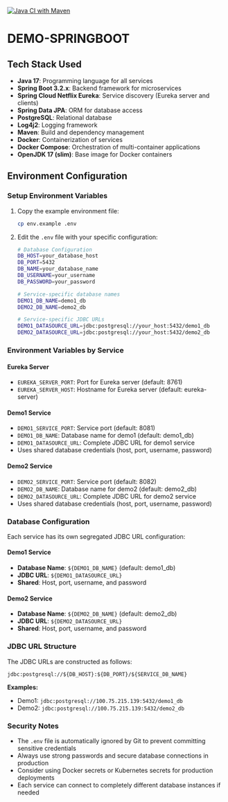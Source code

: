 [![Java CI with Maven](https://github.com/dootamroy/DEMO-SPRINGBOOT/actions/workflows/maven.yml/badge.svg)](https://github.com/dootamroy/DEMO-SPRINGBOOT/actions/workflows/maven.yml)

# DEMO-SPRINGBOOT

## Tech Stack Used

- **Java 17**: Programming language for all services
- **Spring Boot 3.2.x**: Backend framework for microservices
- **Spring Cloud Netflix Eureka**: Service discovery (Eureka server and clients)
- **Spring Data JPA**: ORM for database access
- **PostgreSQL**: Relational database
- **Log4j2**: Logging framework
- **Maven**: Build and dependency management
- **Docker**: Containerization of services
- **Docker Compose**: Orchestration of multi-container applications
- **OpenJDK 17 (slim)**: Base image for Docker containers

## Environment Configuration

### Setup Environment Variables

1. Copy the example environment file:
   ```bash
   cp env.example .env
   ```

2. Edit the `.env` file with your specific configuration:
   ```bash
   # Database Configuration
   DB_HOST=your_database_host
   DB_PORT=5432
   DB_NAME=your_database_name
   DB_USERNAME=your_username
   DB_PASSWORD=your_password
   
   # Service-specific database names
   DEMO1_DB_NAME=demo1_db
   DEMO2_DB_NAME=demo2_db
   
   # Service-specific JDBC URLs
   DEMO1_DATASOURCE_URL=jdbc:postgresql://your_host:5432/demo1_db
   DEMO2_DATASOURCE_URL=jdbc:postgresql://your_host:5432/demo2_db
   ```

### Environment Variables by Service

#### Eureka Server
- `EUREKA_SERVER_PORT`: Port for Eureka server (default: 8761)
- `EUREKA_SERVER_HOST`: Hostname for Eureka server (default: eureka-server)

#### Demo1 Service
- `DEMO1_SERVICE_PORT`: Service port (default: 8081)
- `DEMO1_DB_NAME`: Database name for demo1 (default: demo1_db)
- `DEMO1_DATASOURCE_URL`: Complete JDBC URL for demo1 service
- Uses shared database credentials (host, port, username, password)

#### Demo2 Service
- `DEMO2_SERVICE_PORT`: Service port (default: 8082)
- `DEMO2_DB_NAME`: Database name for demo2 (default: demo2_db)
- `DEMO2_DATASOURCE_URL`: Complete JDBC URL for demo2 service
- Uses shared database credentials (host, port, username, password)

### Database Configuration

Each service has its own segregated JDBC URL configuration:

#### **Demo1 Service**
- **Database Name**: `${DEMO1_DB_NAME}` (default: demo1_db)
- **JDBC URL**: `${DEMO1_DATASOURCE_URL}`
- **Shared**: Host, port, username, and password

#### **Demo2 Service**
- **Database Name**: `${DEMO2_DB_NAME}` (default: demo2_db)
- **JDBC URL**: `${DEMO2_DATASOURCE_URL}`
- **Shared**: Host, port, username, and password

### JDBC URL Structure

The JDBC URLs are constructed as follows:
```
jdbc:postgresql://${DB_HOST}:${DB_PORT}/${SERVICE_DB_NAME}
```

**Examples:**
- Demo1: `jdbc:postgresql://100.75.215.139:5432/demo1_db`
- Demo2: `jdbc:postgresql://100.75.215.139:5432/demo2_db`

### Security Notes

- The `.env` file is automatically ignored by Git to prevent committing sensitive credentials
- Always use strong passwords and secure database connections in production
- Consider using Docker secrets or Kubernetes secrets for production deployments
- Each service can connect to completely different database instances if needed
 
